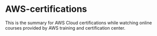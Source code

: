 # AWS-certifications
This is the summary for AWS Cloud certifications while watching online courses provided by AWS training and certification center. 
